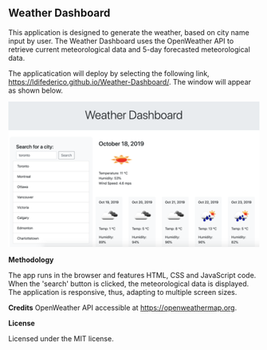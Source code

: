 ## Weather Dashboard

This application is designed to generate the weather, based on city name input by user. The Weather Dashboard uses the OpenWeather API to retrieve current meteorological data and 5-day forecasted meteorological data.

The applicatication will deploy by selecting the following link, https://ldifederico.github.io/Weather-Dashboard/. The window will appear as shown below.

![Image of Screen Shot](https://github.com/ldifederico/Weather-Dashboard/blob/master/screenshot.png?raw=true)

**Methodology**

The app runs in the browser and features HTML, CSS and JavaScript code. When the 'search' button is clicked, the meteorological data is displayed. The application is responsive, thus, adapting to multiple screen sizes.

**Credits**
OpenWeather API accessible at https://openweathermap.org.

**License**

Licensed under the MIT license.
